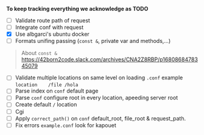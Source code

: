 **To keep tracking everything we acknowledge as TODO**
- [ ] Validate route path of request
- [ ] Integrate conf with request
- [x] Use albgarci's ubuntu docker
- [ ] Formats unifing passing (`const &`, private var and methods,...)
> About `const &` https://42born2code.slack.com/archives/CNA2Z8RBP/p1680868478345079
- [ ] Validate multiple locations on same level on loading `.conf` example `location	/file /hola	`
- [ ] Parse index on `conf` default page
- [ ] Parse `conf` configure root in every location, apeeding server root
- [ ] Create default `/` location
- [ ] Cgi
- [ ] Apply `correct_path()` on `conf` default_root, file_root & request_path.
- [ ] Fix errors `example.conf` look for kapouet